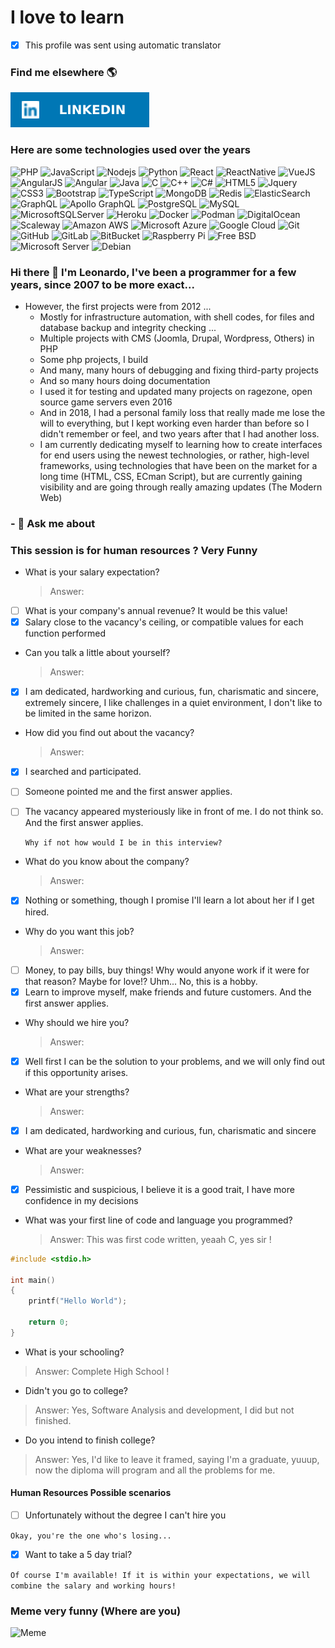 # I love to learn


- [X] This profile was sent using automatic translator

### Find me elsewhere 🌎

[![LinkedIn](images/linkedin.svg)](https://www.linkedin.com/in/leonardo-batista-zimmermann-94363742/)

### Here are some technologies used over the years
<!-- ![Tecnologias](images/darkperfT2.png) -->

![PHP](https://img.shields.io/badge/-Php-black?style=for-the-badge&logo=php)
![JavaScript](https://img.shields.io/badge/-JavaScript-black?style=for-the-badge&logo=javascript)
![Nodejs](https://img.shields.io/badge/-Nodejs-black?style=for-the-badge&logo=Node.js)
![Python](https://img.shields.io/badge/-Python-black?style=for-the-badge&logo=Python)
![React](https://img.shields.io/badge/-React-black?style=for-the-badge&logo=react)
![ReactNative](https://img.shields.io/badge/-React%20Native-black?style=for-the-badge&logo=react)
![VueJS](https://img.shields.io/badge/-Vue.JS-black?style=for-the-badge&logo=vue.js)
![AngularJS](https://img.shields.io/badge/-AngularJS-black?style=for-the-badge&logo=angularjs)
![Angular](https://img.shields.io/badge/-Angular-black?style=for-the-badge&logo=angular)
![Java](https://img.shields.io/badge/-Java-black?style=for-the-badge&logo=java)
![C](https://img.shields.io/badge/-C-black?style=for-the-badge&logo=c)
![C++](https://img.shields.io/badge/-C++-black?style=for-the-badge&logo=cplusplus)
![C#](https://img.shields.io/badge/-CSharp-black?style=for-the-badge&logo=csharp)
![HTML5](https://img.shields.io/badge/-HTML5-black?style=for-the-badge&logo=html5&logoColor=white)
![Jquery](https://img.shields.io/badge/-Jquery-black?style=for-the-badge&logo=jquery&logoColor=white)
![CSS3](https://img.shields.io/badge/-CSS3-black?style=for-the-badge&logo=css3)
![Bootstrap](https://img.shields.io/badge/-Bootstrap-black?style=for-the-badge&logo=bootstrap)
![TypeScript](https://img.shields.io/badge/-TypeScript-black?style=for-the-badge&logo=typescript)
![MongoDB](https://img.shields.io/badge/-MongoDB-black?style=for-the-badge&logo=mongodb)
![Redis](https://img.shields.io/badge/-Redis-black?style=for-the-badge&logo=Redis)
![ElasticSearch](https://img.shields.io/badge/-ElasticSearch-black?style=for-the-badge&logo=elasticsearch)
![GraphQL](https://img.shields.io/badge/-GraphQL-black?style=for-the-badge&logo=graphql)
![Apollo GraphQL](https://img.shields.io/badge/-Apollo%20GraphQL-black?style=for-the-badge&logo=apollo-graphql)
![PostgreSQL](https://img.shields.io/badge/-PostgreSQL-black?style=for-the-badge&logo=postgresql)
![MySQL](https://img.shields.io/badge/-MySQL-black?style=for-the-badge&logo=mysql)
![MicrosoftSQLServer](https://img.shields.io/badge/-MicrosoftSQLServer-black?style=for-the-badge&logo=microsoftsqlserver)
![Heroku](https://img.shields.io/badge/-Heroku-black?style=for-the-badge&logo=heroku)
![Docker](https://img.shields.io/badge/-Docker-black?style=for-the-badge&logo=docker)
![Podman](https://img.shields.io/badge/-Podman-black?style=for-the-badge&logo=podman)
![DigitalOcean](https://img.shields.io/badge/-Digital%20Ocean-black?style=for-the-badge&logo=digitalocean)
![Scaleway](https://img.shields.io/badge/-Scaleway-black?style=for-the-badge&logo=scaleway)
![Amazon AWS](https://img.shields.io/badge/Amazon%20AWS-black?style=for-the-badge&logo=amazon-aws)
![Microsoft Azure](https://img.shields.io/badge/Microsoft%20Azure-black?style=for-the-badge&logo=microsoft-azure)
![Google Cloud](https://img.shields.io/badge/Google%20Cloud-black?style=for-the-badge&logo=google-cloud)
![Git](https://img.shields.io/badge/-Git-black?style=for-the-badge&logo=git)
![GitHub](https://img.shields.io/badge/-GitHub-black?style=for-the-badge&logo=github)
![GitLab](https://img.shields.io/badge/-GitLab-black?style=for-the-badge&logo=gitlab)
![BitBucket](https://img.shields.io/badge/-BitBucket-black?style=for-the-badge&logo=bitbucket)
![Raspberry Pi](https://img.shields.io/badge/-Raspberry%20Pi-black?style=for-the-badge&logo=Raspberry-Pi)
![Free BSD](https://img.shields.io/badge/-Free%20BDS-black?style=for-the-badge&logo=freebsd)
![Microsoft Server](https://img.shields.io/badge/-Microsoft%20Server-black?style=for-the-badge&logo=windows)
![Debian](https://img.shields.io/badge/-Debian-black?style=for-the-badge&logo=Debian)

### Hi there 👋 I'm Leonardo, I've been a programmer for a few years, since 2007 to be more exact...
* However, the first projects were from 2012 ...
  * Mostly for infrastructure automation, with shell codes, for files and database backup and integrity checking ...
  * Multiple projects with CMS (Joomla, Drupal, Wordpress, Others) in PHP 
  * Some php projects, I build
  * And many, many hours of debugging and fixing third-party projects 
  * And so many hours doing documentation
  * I used it for testing and updated many projects on ragezone, open source game servers even 2016
  * And in 2018, I had a personal family loss that really made me lose the will to everything, but I kept working even harder than before so I didn't remember or feel, and two years after that I had another loss.
  * I am currently dedicating myself to learning how to create interfaces for end users using the newest technologies, or rather, high-level frameworks, using technologies that have been on the market for a long time (HTML, CSS, ECman Script), but are currently gaining visibility and are going through really amazing updates (The Modern Web)
> 
> 
> 
>  


<!--
**lbzconsultoria/lbzconsultoria** is a ✨ _special_ ✨ repository because its `README.md` (this file) appears on your GitHub profile.

Here are some ideas to get you started:

- 🔭 I’m currently working on ...
- 🌱 I’m currently learning ...
- 👯 I’m looking to collaborate on ...
- 🤔 I’m looking for help with ...
- 💬 Ask me about ...
- 📫 How to reach me: ...
- 😄 Pronouns: ...
- ⚡ Fun fact: ...
-->

### - 💬 Ask me about

### This session is for human resources ? Very Funny

* What is your salary expectation?
  > Answer:
- [ ] What is your company's annual revenue? It would be this value!
- [X] Salary close to the vacancy's ceiling, or compatible values for each function performed

* Can you talk a little about yourself?
  > Answer:
- [X] I am dedicated, hardworking and curious, fun, charismatic and sincere, extremely sincere, I like challenges in a quiet environment, I don't like to be limited in the same horizon. 

* How did you find out about the vacancy?
  > Answer:
- [X] I searched and participated.
- [ ] Someone pointed me and the first answer applies. 
- [ ] The vacancy appeared mysteriously like in front of me. I do not think so. And the first answer applies.

  ```Why if not how would I be in this interview?```
  
* What do you know about the company?
  > Answer:
- [X] Nothing or something, though I promise I'll learn a lot about her if I get hired.  

* Why do you want this job?
   > Answer:
- [ ] Money, to pay bills, buy things! Why would anyone work if it were for that reason? Maybe for love!? Uhm... No, this is a hobby.
- [X] Learn to improve myself, make friends and future customers. And the first answer applies.

* Why should we hire you?
  > Answer:
- [X] Well first I can be the solution to your problems, and we will only find out if this opportunity arises.

* What are your strengths?
  > Answer:
- [X] I am dedicated, hardworking and curious, fun, charismatic and sincere

* What are your weaknesses?
  > Answer:
- [X] Pessimistic and suspicious, I believe it is a good trait, I have more confidence in my decisions
  
* What was your first line of code and language you programmed?
  > Answer:  This was first code written, yeaah C, yes sir !

```C
#include <stdio.h>

int main()
{
    printf("Hello World");

    return 0;
}

```
* What is your schooling?
> Answer: Complete High School !

  * Didn't you go to college?
> Answer: Yes, Software Analysis and development, I did but not finished.

  * Do you intend to finish college?
> Answer: Yes, I'd like to leave it framed, saying I'm a graduate, yuuup, now the diploma will program and all the problems for me.

#### Human Resources Possible scenarios 
- [ ] Unfortunately without the degree I can't hire you 

 ```Okay, you're the one who's losing...``` 

- [X] Want to take a 5 day trial?
      
```Of course I'm available! If it is within your expectations, we will combine the salary and working hours! ```

### Meme very funny (Where are you)
![Meme](images/imagem_2022-05-11_191802268.png)
